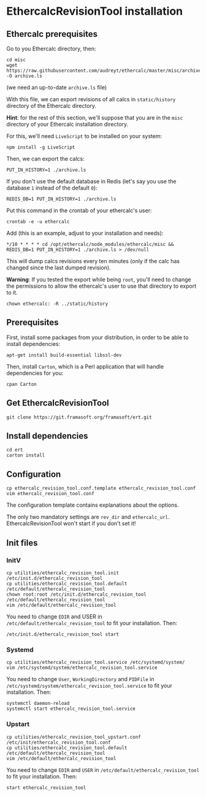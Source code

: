 # EthercalcRevisionTool installation

## Ethercalc prerequisites

Go to you Ethercalc directory, then:

```
cd misc
wget https://raw.githubusercontent.com/audreyt/ethercalc/master/misc/archive.ls -O archive.ls
```

(we need an up-to-date `archive.ls` file)

With this file, we can export revisions of all calcs in `static/history` directory of the Ethercalc directory.

**Hint**: for the rest of this section, we'll suppose that you are in the `misc` directory of your Ethercalc installation directory.

For this, we'll need `LiveScript` to be installed on your system:

```
npm install -g LiveScript
```

Then, we can export the calcs:

```
PUT_IN_HISTORY=1 ./archive.ls
```

If you don't use the default database in Redis (let's say you use the database `1` instead of the default `0`):

```
REDIS_DB=1 PUT_IN_HISTORY=1 ./archive.ls
```

Put this command in the crontab of your ethercalc's user:

```
crontab -e -u ethercalc
```

Add (this is an example, adjust to your installation and needs):

```
*/10 * * * * cd /opt/ethercalc/node_modules/ethercalc/misc && REDIS_DB=1 PUT_IN_HISTORY=1 ./archive.ls > /dev/null
```

This will dump calcs revisions every ten minutes (only if the calc has changed since the last dumped revision).

**Warning**: If you tested the export while being `root`, you'll need to change the permissions to allow the ethercalc's user to use that directory to export to it.

```
chown ethercalc: -R ../static/history
```

## Prerequisites

First, install some packages from your distribution, in order to be able to install dependencies:

```
apt-get install build-essential libssl-dev
```

Then, install `Carton`, which is a Perl application that will handle dependencies for you:

```
cpan Carton
```

## Get EthercalcRevisionTool

```
git clone https://git.framasoft.org/framasoft/ert.git
```

## Install dependencies

```
cd ert
carton install
```

## Configuration

```
cp ethercalc_revision_tool.conf.template ethercalc_revision_tool.conf
vim ethercalc_revision_tool.conf
```

The configuration template contains explanations about the options.

The only two mandatory settings are `rev_dir` and `ethercalc_url`. EthercalcRevisionTool won't start if you don't set it!

## Init files

### InitV

```
cp utilities/ethercalc_revision_tool.init /etc/init.d/ethercalc_revision_tool
cp utilities/ethercalc_revision_tool.default /etc/default/ethercalc_revision_tool
chown root:root /etc/init.d/ethercalc_revision_tool /etc/default/ethercalc_revision_tool
vim /etc/default/ethercalc_revision_tool
```

You need to change `EDIR` and USER in `/etc/default/ethercalc_revision_tool` to fit your installation. Then:

```
/etc/init.d/ethercalc_revision_tool start
```

### Systemd

```
cp utilities/ethercalc_revision_tool.service /etc/systemd/system/
vim /etc/systemd/system/ethercalc_revision_tool.service
```

You need to change `User`, `WorkingDirectory` and `PIDFile` in `/etc/systemd/system/ethercalc_revision_tool.service` to fit your installation. Then:

```
systemctl daemon-reload
systemctl start ethercalc_revision_tool.service
```

### Upstart

```
cp utilities/ethercalc_revision_tool_upstart.conf /etc/init/ethercalc_revision_tool.conf
cp utilities/ethercalc_revision_tool.default /etc/default/ethercalc_revision_tool
vim /etc/default/ethercalc_revision_tool
```

You need to change `EDIR` and `USER` in `/etc/default/ethercalc_revision_tool` to fit your installation. Then:

```
start ethercalc_revision_tool
```

